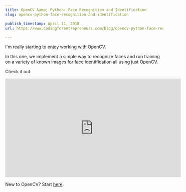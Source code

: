 ```yaml
---
title: OpenCV &amp; Python: Face Recognition and Identification
slug: opencv-python-face-recognition-and-identification

publish_timestamp: April 11, 2018
url: https://www.codingforentrepreneurs.com/blog/opencv-python-face-recognition-and-identification/

---
```



I'm really starting to enjoy working with OpenCV. 

In this one, we implement a simple way to recognize faces and run training on a variety of known images for face identification all using just OpenCV. 

Check it out:

<iframe width="560" height="315" src="https://www.youtube.com/embed/PmZ29Vta7Vc" frameborder="0" allow="autoplay; encrypted-media" allowfullscreen></iframe>

New to OpenCV? Start [here](https://www.codingforentrepreneurs.com/blog/opencv-python-web-camera-quick-test/).
